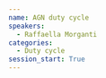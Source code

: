 ```yaml
---
name: AGN duty cycle
speakers:
  - Raffaella Morganti
categories:
  - Duty cycle
session_start: True
---
```

